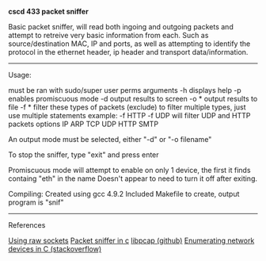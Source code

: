 **cscd 433 packet sniffer**

Basic packet sniffer, will read both ingoing and outgoing packets and attempt to retreive very basic information from each.
Such as source/destination MAC, IP and ports, as well as attempting to identify the protocol in the ethernet header, ip header and transport data/information.

---
Usage:

must be ran with sudo/super user perms
arguments
	-h		displays help
	-p		enables promiscuous mode
	-d		output results to screen
	-o *	output results to file
	-f *	filter these types of packets (exclude)
			to filter multiple types, just use multiple statements
			example: -f HTTP -f UDP
			will filter UDP and HTTP packets
		options
			IP
			ARP
			TCP
			UDP
			HTTP
			SMTP

An output mode must be selected, either "-d" or "-o filename"

To stop the sniffer, type "exit" and press enter

Promiscuous mode will attempt to enable on only 1 device, the first it finds containg "eth" in the name
Doesn't appear to need to turn it off after exiting.

Compiling:
Created using gcc 4.9.2
Included Makefile to create, output program is "snif"

---
References

[Using raw sockets](http://opensourceforu.com/2015/03/a-guide-to-using-raw-sockets/)
[Packet sniffer in c](http://www.binarytides.com/packet-sniffer-code-in-c-using-linux-sockets-bsd-part-2/)
[libpcap (github)](https://github.com/the-tcpdump-group/libpcap/)
[Enumerating network devices in C (stackoverflow)](https://stackoverflow.com/a/23577874)